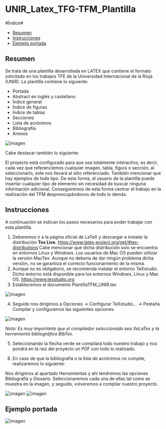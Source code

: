 # UNIR_Latex_TFG-TFM_Plantilla

#Índice#
* [Resumen](#resumen)
* [Instrucciones](#instrucciones)
* [Ejemplo portada](#portada)

## Resumen
Se trata de una plantilla desarrollada en LATEX que contiene el formato solicitado en los trabajos TFE de la Universidad Internacional de la Rioja (UNIR). La plantilla contiene lo siguiente:
- Portada
- Abstract en inglés y castellano
- Índice general
- Índice de figuras
- Índice de tablas
- Secciones
- Lista de acrónimos
- Bibliografía
- Anexos

![imagen](https://user-images.githubusercontent.com/46922333/211877400-e70631a7-c9a7-445e-897e-dae061d2ac20.png)

Cabe destacar también lo siguiente:

El proyecto está configurado para que sea totalmente interactivo, es decir, cada vez que referenciemos cualquier imagen, tabla, figura o sección, al seleccionarlo, este nos llevará al sitio referenciado. También mencionar que hay ejemplos de todo tipo. De esta forma, el usuario de la plantilla puede insertar cualquier tipo de elemento sin necesidad de buscar ninguna información adicional. Conseguiremos de esta forma centrar el trabajo en la realización del TFM despreocupándonos de todo lo demás.

## Instrucciones
A continuación se indican los pasos necesarios para poder trabajar con esta plantilla.
1. Deberemos ir a la página oficial de LaTeX y descargar e instalar la distribución **Tex Live**.
https://www.latex-project.org/get/#tex-distributions 
Cabe mencionar que dicha distribución solo se encuentra en entornos Linux y Windows. Los usuarios de Mac OS pueden utilizar la versión MacTex. Aunque no debería de dar ningún problema dicha versión, no se garantiza el correcto funcionamiento de la misma.
2. Aunque no es obligatorio, se recomienda instalar el entorno TeXstudio. Dicho entorno está disponible para los entornos Windows, Linux y Mac OS.
https://www.texstudio.org
3. Establecemos el documento PlantillaTFM_UNIR.tex

![imagen](https://user-images.githubusercontent.com/46922333/211872031-e802f041-922a-4b54-8830-de9e4fe6b6a5.png)

4. Seguido nos dirigimos a Opciones -> Configurar TeXstudio... -> Pestaña Compilar y configuramos las siguientes opciones.

![imagen](https://user-images.githubusercontent.com/46922333/211872426-ece1760f-bf75-4a6a-8139-fe96be650b83.png)

*Nota: Es muy importante que el compilador seleccionado sea XeLaTex y la herramienta bibliográfica BibTex.*

5. Seleccionando la flecha verde se compilará todo nuestro trabajo y nos pondrá en la raíz del proyecto un PDF con todo lo realizado.

6. En caso de que la bibliografía o la lista de acrónimos no compile, realizaremos lo siguiente:

Nos dirigimos al apartado Herramientas y ahí tendremos las opciones Bibliografía y Glosario. Seleccionaremos cada una de ellas tal como se muestra en la imagen, y seguido, volveremos a compilar nuestro proyecto.

![imagen](https://user-images.githubusercontent.com/46922333/211876604-5fa12740-f029-4710-bea3-46c69690175d.png)
![imagen](https://user-images.githubusercontent.com/46922333/211876982-24b88a81-8331-434f-9d79-71e49af2b642.png)

## Ejemplo portada <a name="portada"></a>
![imagen](https://user-images.githubusercontent.com/46922333/211885426-ae4e2c63-b494-4c5b-ab83-2c54373b9fc7.png)

